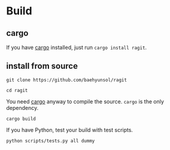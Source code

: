 # Build

## cargo

If you have [cargo](https://github.com/rust-lang/cargo) installed, just run `cargo install ragit`.

## install from source

```
git clone https://github.com/baehyunsol/ragit
```

```
cd ragit
```

You need [cargo](https://github.com/rust-lang/cargo) anyway to compile the source. `cargo` is the only dependency.

```
cargo build
```

If you have Python, test your build with test scripts.

```
python scripts/tests.py all dummy
```

